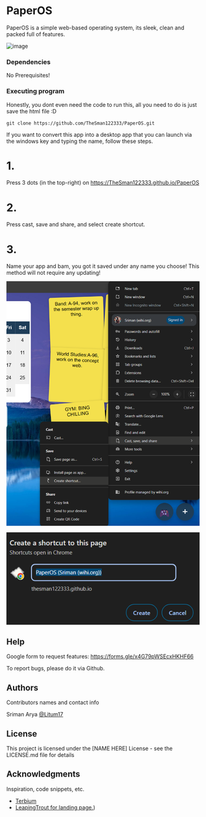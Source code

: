 # PaperOS

PaperOS is a simple web-based operating system, its sleek, clean and packed full of features.

![image](https://github.com/user-attachments/assets/d05cb49c-cdfc-44e6-8c97-7086d9f36de4)


### Dependencies

No Prerequisites!

### Executing program

Honestly, you dont even need the code to run this, all you need to do is just save the html file :D

```
git clone https://github.com/TheSman122333/PaperOS.git
```

If you want to convert this app into a desktop app that you can launch via the windows key and typing the name, follow these steps.

# 1.
Press 3 dots (in the top-right) on https://TheSman122333.github.io/PaperOS

# 2.
Press cast, save and share, and select create shortcut.

# 3.
Name your app and bam, you got it saved under any name you choose! This method will not require any updating!

![Installation](image.png)

![Installation p2](image-1.png)

## Help

Google form to request features: https://forms.gle/x4G79pWSEcxHKHF66

To report bugs, please do it via Github.

## Authors

Contributors names and contact info

Sriman Arya
[@Litum17](https://github.com/TheSman122333)

## License

This project is licensed under the [NAME HERE] License - see the LICENSE.md file for details

## Acknowledgments

Inspiration, code snippets, etc.
* [Terbium](https://github.com/TerbiumOS/webOS)
* [LeapingTrout for landing page.](https://www.youtube.com/@learnwithleapingtrout))

